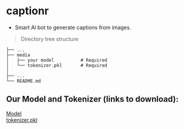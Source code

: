 # captionr

- Smart AI bot to generate captions from images.

> Directory tree structure  
  
    ├── ...
    ├── media                  
    │   ├── your model          # Required 
    │   └── tokenizer.pkl       # Required
    │               
    ├── ... 
    └── README.md



## Our Model and Tokenizer (links to download):

[Model](https://drive.google.com/file/d/1zucHy25zZPEFl5L6zrcr62_WYuS-jyxa/view?usp=sharing) <br/>
[tokenizer.pkl](https://drive.google.com/file/d/1T5AnfKaO-AvsFHwnHfVyHa4vjF7MX8Z2/view?usp=sharing)
